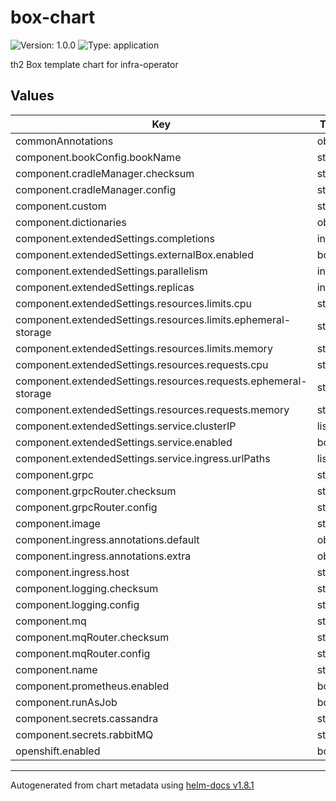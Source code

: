 # box-chart

![Version: 1.0.0](https://img.shields.io/badge/Version-1.0.0-informational?style=flat-square) ![Type: application](https://img.shields.io/badge/Type-application-informational?style=flat-square)

th2 Box template chart for infra-operator

## Values

| Key | Type | Default | Description |
|-----|------|---------|-------------|
| commonAnnotations | object | `{}` |  |
| component.bookConfig.bookName | string | `"defaultBook"` |  |
| component.cradleManager.checksum | string | `"cradleMangerchecksum"` |  |
| component.cradleManager.config | string | `nil` |  |
| component.custom | string | `nil` |  |
| component.dictionaries | object | `{}` |  |
| component.extendedSettings.completions | int | `1` |  |
| component.extendedSettings.externalBox.enabled | bool | `false` |  |
| component.extendedSettings.parallelism | int | `1` |  |
| component.extendedSettings.replicas | int | `1` |  |
| component.extendedSettings.resources.limits.cpu | string | `"200m"` |  |
| component.extendedSettings.resources.limits.ephemeral-storage | string | `"1Gi"` |  |
| component.extendedSettings.resources.limits.memory | string | `"200Mi"` |  |
| component.extendedSettings.resources.requests.cpu | string | `"50m"` |  |
| component.extendedSettings.resources.requests.ephemeral-storage | string | `"1Gi"` |  |
| component.extendedSettings.resources.requests.memory | string | `"100Mi"` |  |
| component.extendedSettings.service.clusterIP | list | `[]` |  |
| component.extendedSettings.service.enabled | bool | `false` |  |
| component.extendedSettings.service.ingress.urlPaths | list | `[]` |  |
| component.grpc | string | `nil` |  |
| component.grpcRouter.checksum | string | `"grpcchecksum"` |  |
| component.grpcRouter.config | string | `nil` |  |
| component.image | string | `nil` |  |
| component.ingress.annotations.default | object | `{}` |  |
| component.ingress.annotations.extra | object | `{}` |  |
| component.ingress.host | string | `nil` |  |
| component.logging.checksum | string | `"loggingchecksum"` |  |
| component.logging.config | string | `nil` |  |
| component.mq | string | `nil` |  |
| component.mqRouter.checksum | string | `"mqchecksum"` |  |
| component.mqRouter.config | string | `nil` |  |
| component.name | string | `"comp1"` |  |
| component.prometheus.enabled | bool | `false` |  |
| component.runAsJob | bool | `false` |  |
| component.secrets.cassandra | string | `"cassandra"` |  |
| component.secrets.rabbitMQ | string | `"rabbitMQ"` |  |
| openshift.enabled | bool | `false` |  |

----------------------------------------------
Autogenerated from chart metadata using [helm-docs v1.8.1](https://github.com/norwoodj/helm-docs/releases/v1.8.1)
